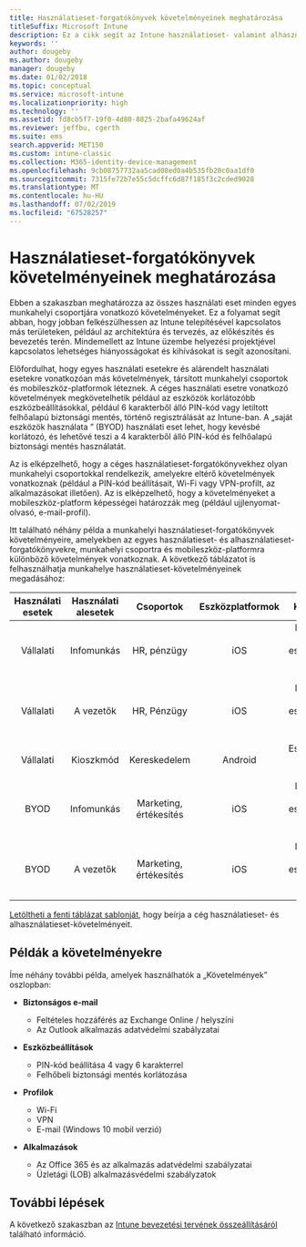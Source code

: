 ```yaml
---
title: Használatieset-forgatókönyvek követelményeinek meghatározása
titleSuffix: Microsoft Intune
description: Ez a cikk segít az Intune használatieset- valamint alhasználatieset-követelményeinek meghatározásában a Microsoft Intune csak felhőalapú megvalósítása esetében.
keywords: ''
author: dougeby
ms.author: dougeby
manager: dougeby
ms.date: 01/02/2018
ms.topic: conceptual
ms.service: microsoft-intune
ms.localizationpriority: high
ms.technology: ''
ms.assetid: fd8cb5f7-19f0-4d80-8825-2bafa49624af
ms.reviewer: jeffbu, cgerth
ms.suite: ems
search.appverid: MET150
ms.custom: intune-classic
ms.collection: M365-identity-device-management
ms.openlocfilehash: 9cb08757732aa5cad08ed0a4b535fb20c0aa1df0
ms.sourcegitcommit: 7315fe72b7e55c5dcffc6d87f185f3c2cded9028
ms.translationtype: MT
ms.contentlocale: hu-HU
ms.lasthandoff: 07/02/2019
ms.locfileid: "67528257"
---
```

# <a name="determine-use-case-scenario-requirements"></a>Használatieset-forgatókönyvek követelményeinek meghatározása

Ebben a szakaszban meghatározza az összes használati eset minden egyes munkahelyi csoportjára vonatkozó követelményeket. Ez a folyamat segít abban, hogy jobban felkészülhessen az Intune telepítésével kapcsolatos más területeken, például az architektúra és tervezés, az előkészítés és bevezetés terén. Mindemellett az Intune üzembe helyezési projektjével kapcsolatos lehetséges hiányosságokat és kihívásokat is segít azonosítani.

Előfordulhat, hogy egyes használati esetekre és alárendelt használati esetekre vonatkozóan más követelmények, társított munkahelyi csoportok és mobileszköz-platformok léteznek. A céges használati esetre vonatkozó követelmények megkövetelhetik például az eszközök korlátozóbb eszközbeállításokkal, például 6 karakterből álló PIN-kód vagy letiltott felhőalapú biztonsági mentés, történő regisztrálását az Intune-ban. A „saját eszközök használata ” (BYOD) használati eset lehet, hogy kevésbé korlátozó, és lehetővé teszi a 4 karakterből álló PIN-kód és felhőalapú biztonsági mentés használatát.

Az is elképzelhető, hogy a céges használatieset-forgatókönyvekhez olyan munkahelyi csoportokkal rendelkezik, amelyekre eltérő követelmények vonatkoznak (például a PIN-kód beállításait, Wi-Fi vagy VPN-profilt, az alkalmazásokat illetően). Az is elképzelhető, hogy a követelményeket a mobileszköz-platform képességei határozzák meg (például ujjlenyomat-olvasó, e-mail-profil).

Itt található néhány példa a munkahelyi használatieset-forgatókönyvek követelményeire, amelyekben az egyes használatieset- és alhasználatieset-forgatókönyvekre, munkahelyi csoportra és mobileszköz-platformra különböző követelmények vonatkoznak. A következő táblázatot is felhasználhatja munkahelye használatieset-követelményeinek megadásához:

| **Használati esetek** | **Használati alesetek** | **Csoportok** | **Eszközplatformok** | **Követelmények** |
|:---:|:---:|:---:|:---:|:---:|
| Vállalati | Infomunkás | HR, pénzügy | iOS | Biztonságos e-mail, eszközbeállítások, profilok, alkalmazások |                                                          
| Vállalati | A vezetők | HR, Pénzügy | iOS | Biztonságos e-mail, eszközbeállítások, profilok, alkalmazások |                                                         
| Vállalati | Kioszkmód | Kereskedelem | Android | Eszközbeállítások, profilok, alkalmazások |
| BYOD | Infomunkás | Marketing, értékesítés | iOS | Biztonságos e-mail, eszközbeállítások, profilok, alkalmazások |                                                         
| BYOD | A vezetők | Marketing, értékesítés | iOS | Biztonságos e-mail, eszközbeállítások, profilok, alkalmazások |

[Letöltheti a fenti táblázat sablonját](https://gallery.technet.microsoft.com/Intune-deployment-planning-fae156c2?redir=0), hogy beírja a cég használatieset- és alhasználatieset-követelményeit.


## <a name="examples-of-requirements"></a>Példák a követelményekre

Íme néhány további példa, amelyek használhatók a „Követelmények” oszlopban:

- **Biztonságos e-mail**
    - Feltételes hozzáférés az Exchange Online / helyszíni
    - Az Outlook alkalmazás adatvédelmi szabályzatai

- **Eszközbeállítások**
    - PIN-kód beállítása 4 vagy 6 karakterrel
    - Felhőbeli biztonsági mentés korlátozása

- **Profilok**
    - Wi-Fi
    - VPN
    - E-mail (Windows 10 mobil verzió)

- **Alkalmazások**
    - Az Office 365 és az alkalmazás adatvédelmi szabályzatai
    - Üzletági (LOB) alkalmazásvédelmi szabályzatok

## <a name="next-steps"></a>További lépések

A következő szakaszban az [Intune bevezetési tervének összeállításáról](planning-guide-rollout-plan.md) található információ.
